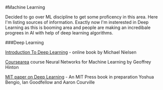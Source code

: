 #Machine Learning

Decided to go over ML discipline to get some proficency in this area. Here I'm listing sources of information.
Exactly now I'm insterested in Deep Learning as this is booming area and people are making an incredibale progrees in AI with help of deep learning algorithms. 

###Deep Learning

[Introduction To Deep Learning](http://neuralnetworksanddeeplearning.com/chap1.html) - online book by Michael Nielsen 

[Coursearea](https://www.coursera.org/course/neuralnets) course Neural Networks for Machine Learning by Geoffrey Hinton

[MIT paper on Deep Learning](http://www.iro.umontreal.ca/~bengioy/dlbook/version-07-08-2015/dlbook.html) - An MIT Press book in preparation Yoshua Bengio, Ian Goodfellow and Aaron Courville
